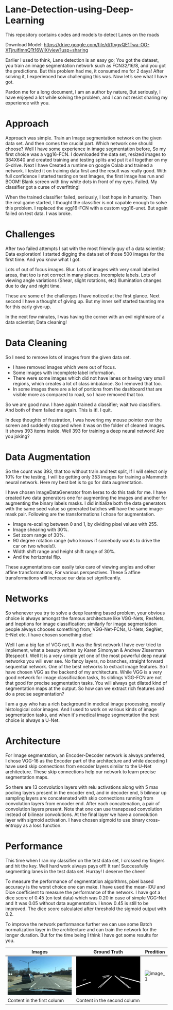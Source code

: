# Lane-Detection-using-Deep-Learning
This repository contains codes and models to detect Lanes on the roads

Download Model: https://drive.google.com/file/d/1tvgvQE1Twa-OO-XTjruifImnQTt16WiX/view?usp=sharing 

Earlier I used to think, Lane detection is an easy go; You got the dataset, you train an image segmentation network such as FCN32/16/8, and you got the predictions. But this problem had me, it consumed me for 2 days! After solving it, I experienced how challenging this was. Now let’s see what I have got.

Pardon me for a long document, I am an author by nature, But seriously, I have enjoyed a lot while solving the problem, and I can not resist sharing my experience with you. 

# Approach

Approach was simple. Train an Image segmentation network on the given data set. And then comes the crucial part. Which network one should choose? Well I have some experience in image segmentation before, So my first choice was a vgg16-FCN. I downloaded the data set, resized images to 384X640 and created training and testing splits and put it all together on my G-drive. Next I have Created a runtime on google Colab and trained a network. I tested it on training data first and the result was really good. With full confidence I started testing on test Images, the first Image has run and BOOM! Blank screen with tiny white dots in front of my eyes. Failed. My classifier got a curse of overfitting! 

When the trained classifier failed, seriously, I lost hope in humanity. Then the real game started, I thought the classifier is not capable enough to solve this problem. I replaced the vgg16-FCN with a custom vgg16-unet. But again failed on test data. I was broke. 

# Challenges

After two failed attempts I sat with the most friendly guy of a data scientist; Data exploration! I started digging the data set of those 500 images for the first time. And you know what I got.

Lots of out of focus images. Blur.
Lots of images with very small labelled areas, that too is not correct in many places.
Incomplete labels. 
Lots of viewing angle variations (Shear, slight rotations, etc)
Illumination changes due to day and night time.

These are some of the challenges I have noticed at the first glance. Next second I have a thought of giving up. But my inner self started taunting me for this early give-up.

In the next few minutes, I was having the corner with an evil nightmare of a data scientist; Data cleaning!

# Data Cleaning

So I need to remove lots of images from the given data set. 

- I have removed images which were out of focus. 
- Some images with incomplete label information.
- There were some images which did not have lanes or having very small regions, which creates a lot of class imbalance. So I removed that too.   
- In some images there are a lot of portions from the dashboard that are visible more as compared to road, so I have removed that too.

So we are good now. I have again trained a classifier; wait two classifiers. And both of them failed me again. This is it!. I quit.

In deep thoughts of frustration, I was hovering my mouse pointer over the screen and suddenly stopped when it was on the folder of cleaned images. It shows 393 items inside. Well 393 for training a deep neural network! Are you joking?

# Data Augmentation

So the count was 393, that too without train and test split, If I will select only 10% for the testing, I will be getting only 353 images for training a Mammoth neural network. Here my best bet is to go for data augmentation.

I have chosen ImageDataGenerator from keras to do this task for me. I have created two data generators one for augmenting the images and another for augmenting the binary labels masks. I did initialize both the data generators with the same seed value so generated batches will have the same image-mask pair. Following are the transformations I chose for augmentation.

- Image re-scaling between 0 and 1, by dividing pixel values with 255.
- Image shearing with 30%.
- Set zoom range of 30%.
- 90 degree rotation range (who knows if somebody wants to drive the car on two wheels!).
- Width shift range and height shift range of 30%.
- And the horizontal flip.

These augmentations can easily take care of viewing angles and other affine transformations,  For various perspectives. These 5 affine transformations will increase our data set significantly.

# Networks

So whenever you try to solve a deep learning based problem, your obvious choice is always amongst the famous architecture like VGG-Nets,  ResNets, and Ineptions for image classification; similarly for image segmentation people always chooses something from, VGG-Net-FCNs, U-Nets, SegNet, E-Net etc. I have chosen something else!

Well I am a big fan of VGG net, It was the first network I have ever tried to implement, what a beauty written by Karen Simonyan & Andrew Zisserman (Respect!). Well It is a very simple yet one of the most powerful  deep neural networks you will ever see. No fancy layers, no branches, straight forward sequential network. One of the best networks to extract image features. So I have chosen VGG as the backend of my architecture. While VGG is a very good network for image classification tasks, Its siblings VGG-FCN are not that good for precise segmentation tasks. You will always get dilated kind of segmentation maps at the output. So how can we extract rich features and do a precise segmentation?

 I am a guy who has a rich background in medical image processing, mostly histological color images. And I used to work on various kinds of image segmentation tasks, and when it's medical image segmentation the best choice is always a U-Net.

# Architecture

For Image segmentation, an Encoder-Decoder network is always preferred, I chose VGG-16 as the Encoder part of the architecture and while decoding I have used skip connections from encoder layers similar to the U-Net architecture. These skip connections help our network to learn precise segmentation maps.  

So there are 13 convolution layers with relu activations along with 5 max pooling layers present in the encoder end, and in decoder end, 5 bilinear up sampling layers are concatenated with skip connections running from convolution layers from encoder end. After each concatenation, a pair of convolution layers present. Note that one can use  transposed convolution instead of bilinear convolutions. At the final layer we have a convolution layer with sigmoid activation. I have chosen sigmoid to use binary cross-entropy as a loss function.

# Performance

This time when I ran my classifier on the test data set, I crossed my fingers and hit the key. Well hard work always pays off! It ran! Successfully segmenting lanes in the test data set. Hurray! I deserve the cheer!
 
To measure the performance of segmentation algorithms, pixel based accuracy is the worst choice one can make. I have used the mean-IOU and Dice coefficient to measure the performance of the network.  I have got a dice score of 0.45 (on test data) which was 0.20 in case of simple VGG-Net and It was 0.05 without data augmentation. I know 0.45 is still to be improved. The dice score calculated after threshold the sigmoid output with 0.2. 

To improve the  network performance further we can use some Batch normalization layer in the architecture and can train the network for the longer duration. But for the time being I think I have got some results for you.

Images | Ground Truth | Predition
------------ | ------------- | ------------- 
![image_1](/images/1.png) | ![image_1](/images/1_gt.png)| ![image_1](/images/1_out.png)
Content in the first column | Content in the second column |













 


